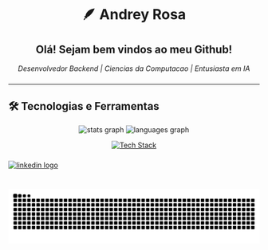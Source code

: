 <h1 align="center">🪶 Andrey Rosa</h1>
<h2 align="center">Olá! Sejam bem vindos ao meu Github!</h2>
<p align="center">
  <i>Desenvolvedor Backend | Ciencias da Computacao | Entusiasta em IA </i>
</p>

###
---
## 🛠️ Tecnologias e Ferramentas
<div align="center">
  <img src="https://github-readme-stats.vercel.app/api?username=andreyrsy&hide_title=false&hide_rank=false&show_icons=true&include_all_commits=true&count_private=true&disable_animations=false&theme=react&locale=pt-br&hide_border=true" height="150" alt="stats graph"  />
  <img src="https://github-readme-stats.vercel.app/api/top-langs?username=andreyrsy&locale=pt-br&hide_title=false&layout=compact&card_width=320&langs_count=5&theme=react&hide_border=true" height="150" alt="languages graph"  />
</div>

<p align="center">
  <a href="https://skillicons.dev">
    <img src="https://skillicons.dev/icons?i=java,spring,docker,python,postgresql,mysql,git,github,azure,linux" alt="Tech Stack"/>
  </a>
</p>

###


###

<div align="left">
  <a href="https://www.linkedin.com/in/andreyrsy/" target="_blank">
    <img src="https://raw.githubusercontent.com/maurodesouza/profile-readme-generator/master/src/assets/icons/social/linkedin/default.svg" width="47" height="35" alt="linkedin logo"  />
  </a>
</div>

###

<br clear="both">

<img src="https://raw.githubusercontent.com/andreyrsy/andreyrsy/output/snake.svg" alt="Snake animation" />

###
